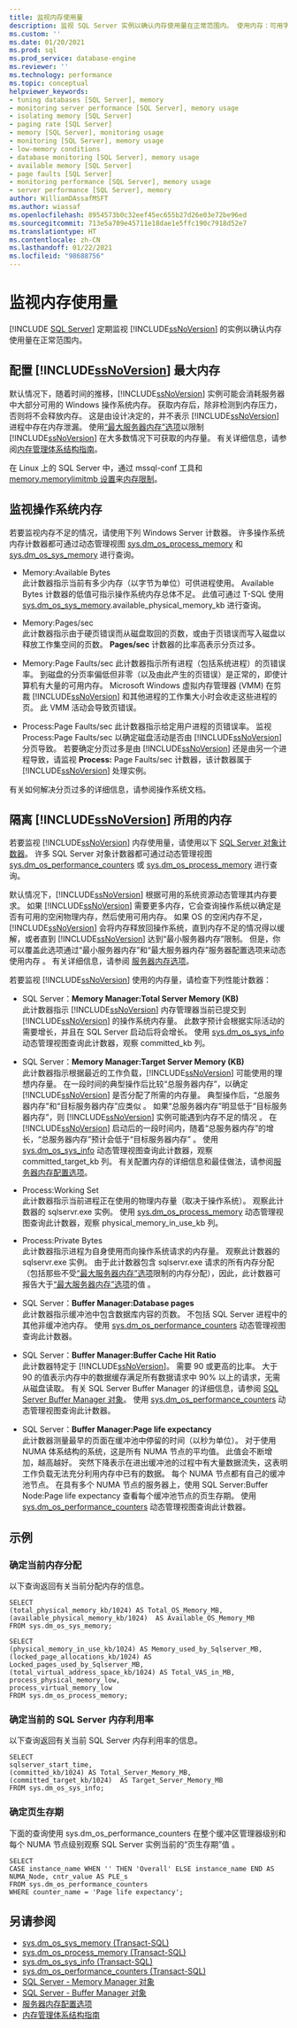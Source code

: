 ```yaml
---
title: 监视内存使用量
description: 监视 SQL Server 实例以确认内存使用量在正常范围内。 使用内存：可用字节和内存：Pages/sec 计数器。
ms.custom: ''
ms.date: 01/20/2021
ms.prod: sql
ms.prod_service: database-engine
ms.reviewer: ''
ms.technology: performance
ms.topic: conceptual
helpviewer_keywords:
- tuning databases [SQL Server], memory
- monitoring server performance [SQL Server], memory usage
- isolating memory [SQL Server]
- paging rate [SQL Server]
- memory [SQL Server], monitoring usage
- monitoring [SQL Server], memory usage
- low-memory conditions
- database monitoring [SQL Server], memory usage
- available memory [SQL Server]
- page faults [SQL Server]
- monitoring performance [SQL Server], memory usage
- server performance [SQL Server], memory
author: WilliamDAssafMSFT
ms.author: wiassaf
ms.openlocfilehash: 8954573b0c32eef45ec655b27d26e03e72be96ed
ms.sourcegitcommit: 713e5a709e45711e18dae1e5ffc190c7918d52e7
ms.translationtype: HT
ms.contentlocale: zh-CN
ms.lasthandoff: 01/22/2021
ms.locfileid: "98688756"
---
```

# <a name="monitor-memory-usage"></a>监视内存使用量
 [!INCLUDE [SQL Server](../../includes/applies-to-version/sqlserver.md)]
  定期监视 [!INCLUDE[ssNoVersion](../../includes/ssnoversion-md.md)] 的实例以确认内存使用量在正常范围内。 

## <a name="configuring-ssnoversion-max-memory"></a>配置 [!INCLUDE[ssNoVersion](../../includes/ssnoversion-md.md)] 最大内存

默认情况下，随着时间的推移，[!INCLUDE[ssNoVersion](../../includes/ssnoversion-md.md)] 实例可能会消耗服务器中大部分可用的 Windows 操作系统内存。 获取内存后，除非检测到内存压力，否则将不会释放内存。 这是由设计决定的，并不表示 [!INCLUDE[ssNoVersion](../../includes/ssnoversion-md.md)] 进程中存在内存泄漏。 使用[“最大服务器内存”选项](../../database-engine/configure-windows/server-memory-server-configuration-options.md)以限制 [!INCLUDE[ssNoVersion](../../includes/ssnoversion-md.md)] 在大多数情况下可获取的内存量。 有关详细信息，请参阅[内存管理体系结构指南](../../relational-databases/memory-management-architecture-guide.md#changes-to-memory-management-starting-with-)。

在 Linux 上的 SQL Server 中，通过 mssql-conf 工具和 [memory.memorylimitmb 设置](../../linux/sql-server-linux-configure-mssql-conf.md#memorylimit)来[内存限制](../../linux/sql-server-linux-performance-best-practices.md#advanced-configuration)。  

## <a name="monitor-operating-system-memory"></a>监视操作系统内存   
 若要监视内存不足的情况，请使用下列 Windows Server 计数器。 许多操作系统内存计数器都可通过动态管理视图 [sys.dm_os_process_memory](../system-dynamic-management-views/sys-dm-os-process-memory-transact-sql.md) 和 [sys.dm_os_sys_memory](../system-dynamic-management-views/sys-dm-os-sys-memory-transact-sql.md) 进行查询。

-   Memory:Available Bytes  
此计数器指示当前有多少内存（以字节为单位）可供进程使用。 Available Bytes 计数器的低值可指示操作系统内存总体不足。 此值可通过 T-SQL 使用 [sys.dm_os_sys_memory](../system-dynamic-management-views/sys-dm-os-sys-memory-transact-sql.md).available_physical_memory_kb 进行查询。

-   Memory:Pages/sec  
此计数器指示由于硬页错误而从磁盘取回的页数，或由于页错误而写入磁盘以释放工作集空间的页数。 **Pages/sec** 计数器的比率高表示分页过多。  

-   Memory:Page Faults/sec 此计数器指示所有进程（包括系统进程）的页错误率。 到磁盘的分页率偏低但非零（以及由此产生的页错误）是正常的，即使计算机有大量的可用内存。 Microsoft Windows 虚拟内存管理器 (VMM) 在剪裁 [!INCLUDE[ssNoVersion](../../includes/ssnoversion-md.md)] 和其他进程的工作集大小时会收走这些进程的页。 此 VMM 活动会导致页错误。  

-   Process:Page Faults/sec 此计数器指示给定用户进程的页错误率。 监视 Process:Page Faults/sec 以确定磁盘活动是否由 [!INCLUDE[ssNoVersion](../../includes/ssnoversion-md.md)] 分页导致。 若要确定分页过多是由 [!INCLUDE[ssNoVersion](../../includes/ssnoversion-md.md)] 还是由另一个进程导致，请监视 **Process:** Page Faults/sec 计数器，该计数器属于 [!INCLUDE[ssNoVersion](../../includes/ssnoversion-md.md)] 处理实例。  
  
 有关如何解决分页过多的详细信息，请参阅操作系统文档。  
  
## <a name="isolating-memory-used-by-ssnoversion"></a>隔离 [!INCLUDE[ssNoVersion](../../includes/ssnoversion-md.md)] 所用的内存 

 若要监视 [!INCLUDE[ssNoVersion](../../includes/ssnoversion-md.md)] 内存使用量，请使用以下 [SQL Server 对象计数器](use-sql-server-objects.md)。 许多 SQL Server 对象计数器都可通过动态管理视图 [sys.dm_os_performance_counters](../system-dynamic-management-views/sys-dm-os-performance-counters-transact-sql.md) 或 [sys.dm_os_process_memory](../system-dynamic-management-views/sys-dm-os-process-memory-transact-sql.md) 进行查询。

 默认情况下，[!INCLUDE[ssNoVersion](../../includes/ssnoversion-md.md)] 根据可用的系统资源动态管理其内存要求。 如果 [!INCLUDE[ssNoVersion](../../includes/ssnoversion-md.md)] 需要更多内存，它会查询操作系统以确定是否有可用的空闲物理内存，然后使用可用内存。 如果 OS 的空闲内存不足，[!INCLUDE[ssNoVersion](../../includes/ssnoversion-md.md)] 会将内存释放回操作系统，直到内存不足的情况得以缓解，或者直到 [!INCLUDE[ssNoVersion](../../includes/ssnoversion-md.md)] 达到“最小服务器内存”限制。 但是，你可以覆盖此选项通过“最小服务器内存”和“最大服务器内存”服务器配置选项来动态使用内存 。 有关详细信息，请参阅 [服务器内存选项](../../database-engine/configure-windows/server-memory-server-configuration-options.md)。  
  
 若要监视 [!INCLUDE[ssNoVersion](../../includes/ssnoversion-md.md)] 使用的内存量，请检查下列性能计数器：  
  
-   SQL Server：**Memory Manager:Total Server Memory (KB)**  
此计数器指示 [!INCLUDE[ssNoVersion](../../includes/ssnoversion-md.md)] 内存管理器当前已提交到 [!INCLUDE[ssNoVersion](../../includes/ssnoversion-md.md)] 的操作系统内存量。 此数字预计会根据实际活动的需要增长，并且在 SQL Server 启动后将会增长。 使用 [sys.dm_os_sys_info](../system-dynamic-management-views/sys-dm-os-sys-info-transact-sql.md) 动态管理视图查询此计数器，观察 committed_kb 列。

-   SQL Server：**Memory Manager:Target Server Memory (KB)**  
此计数器指示根据最近的工作负载，[!INCLUDE[ssNoVersion](../../includes/ssnoversion-md.md)] 可能使用的理想内存量。 在一段时间的典型操作后比较“总服务器内存”，以确定 [!INCLUDE[ssNoVersion](../../includes/ssnoversion-md.md)] 是否分配了所需的内存量。 典型操作后，“总服务器内存”和“目标服务器内存”应类似 。 如果“总服务器内存”明显低于“目标服务器内存”，则 [!INCLUDE[ssNoVersion](../../includes/ssnoversion-md.md)] 实例可能遇到内存不足的情况 。 在 [!INCLUDE[ssNoVersion](../../includes/ssnoversion-md.md)] 启动后的一段时间内，随着“总服务器内存”的增长，“总服务器内存”预计会低于“目标服务器内存”  。 使用 [sys.dm_os_sys_info](../system-dynamic-management-views/sys-dm-os-sys-info-transact-sql.md) 动态管理视图查询此计数器，观察 committed_target_kb 列。 有关配置内存的详细信息和最佳做法，请参阅[服务器内存配置选项](../../database-engine/configure-windows/server-memory-server-configuration-options.md#manually)。

-   Process:Working Set  
此计数器指示当前进程正在使用的物理内存量（取决于操作系统）。 观察此计数器的 sqlservr.exe 实例。 使用 [sys.dm_os_process_memory](../system-dynamic-management-views/sys-dm-os-process-memory-transact-sql.md) 动态管理视图查询此计数器，观察 physical_memory_in_use_kb 列。

-   Process:Private Bytes  
此计数器指示进程为自身使用而向操作系统请求的内存量。 观察此计数器的 sqlservr.exe 实例。 由于此计数器包含 sqlservr.exe 请求的所有内存分配（包括那些不受[“最大服务器内存”选项](../../database-engine/configure-windows/server-memory-server-configuration-options.md)限制的内存分配），因此，此计数器可报告大于[“最大服务器内存”选项](../../database-engine/configure-windows/server-memory-server-configuration-options.md)的值 。

-   SQL Server：**Buffer Manager:Database pages**  
此计数器指示缓冲池中包含数据库内容的页数。 不包括 SQL Server 进程中的其他非缓冲池内存。 使用 [sys.dm_os_performance_counters](../system-dynamic-management-views/sys-dm-os-performance-counters-transact-sql.md) 动态管理视图查询此计数器。

-   SQL Server：**Buffer Manager:Buffer Cache Hit Ratio**  
此计数器特定于 [!INCLUDE[ssNoVersion](../../includes/ssnoversion-md.md)]。 需要 90 或更高的比率。 大于 90 的值表示内存中的数据缓存满足所有数据请求中 90% 以上的请求，无需从磁盘读取。 有关 SQL Server Buffer Manager 的详细信息，请参阅 [SQL Server Buffer Manager 对象](sql-server-buffer-manager-object.md)。 使用 [sys.dm_os_performance_counters](../system-dynamic-management-views/sys-dm-os-performance-counters-transact-sql.md) 动态管理视图查询此计数器。  
 
-   SQL Server：**Buffer Manager:Page life expectancy**  
此计数器测量最早的页面在缓冲池中停留的时间（以秒为单位）。 对于使用 NUMA 体系结构的系统，这是所有 NUMA 节点的平均值。 此值会不断增加，越高越好。 突然下降表示在进出缓冲池的过程中有大量数据流失，这表明工作负载无法充分利用内存中已有的数据。 每个 NUMA 节点都有自己的缓冲池节点。 在具有多个 NUMA 节点的服务器上，使用 SQL Server:Buffer Node:Page life expectancy 查看每个缓冲池节点的页生存期。 使用 [sys.dm_os_performance_counters](../system-dynamic-management-views/sys-dm-os-performance-counters-transact-sql.md) 动态管理视图查询此计数器。

  
## <a name="examples"></a>示例 

### <a name="determining-current-memory-allocation"></a>确定当前内存分配  
 以下查询返回有关当前分配内存的信息。  
  
```  
SELECT
(total_physical_memory_kb/1024) AS Total_OS_Memory_MB,
(available_physical_memory_kb/1024)  AS Available_OS_Memory_MB
FROM sys.dm_os_sys_memory;

SELECT  
(physical_memory_in_use_kb/1024) AS Memory_used_by_Sqlserver_MB,  
(locked_page_allocations_kb/1024) AS Locked_pages_used_by_Sqlserver_MB,  
(total_virtual_address_space_kb/1024) AS Total_VAS_in_MB,
process_physical_memory_low,  
process_virtual_memory_low  
FROM sys.dm_os_process_memory;  
```  

### <a name="determining-current-sql-server-memory-utilization"></a>确定当前的 SQL Server 内存利用率   
 以下查询返回有关当前 SQL Server 内存利用率的信息。  
```  
SELECT
sqlserver_start_time,
(committed_kb/1024) AS Total_Server_Memory_MB,
(committed_target_kb/1024)  AS Target_Server_Memory_MB
FROM sys.dm_os_sys_info;
```   

### <a name="determining-page-life-expectancy"></a>确定页生存期
 下面的查询使用 sys.dm_os_performance_counters 在整个缓冲区管理器级别和每个 NUMA 节点级别观察 SQL Server 实例当前的“页生存期”值 。
```
SELECT
CASE instance_name WHEN '' THEN 'Overall' ELSE instance_name END AS NUMA_Node, cntr_value AS PLE_s
FROM sys.dm_os_performance_counters    
WHERE counter_name = 'Page life expectancy';
```

## <a name="see-also"></a>另请参阅
- [sys.dm_os_sys_memory (Transact-SQL)](../system-dynamic-management-views/sys-dm-os-sys-memory-transact-sql.md)
- [sys.dm_os_process_memory (Transact-SQL)](../system-dynamic-management-views/sys-dm-os-process-memory-transact-sql.md)
- [sys.dm_os_sys_info (Transact-SQL)](../system-dynamic-management-views/sys-dm-os-sys-info-transact-sql.md)
- [sys.dm_os_performance_counters (Transact-SQL)](../system-dynamic-management-views/sys-dm-os-performance-counters-transact-sql.md)
- [SQL Server - Memory Manager 对象](sql-server-memory-manager-object.md)
- [SQL Server - Buffer Manager 对象](sql-server-buffer-manager-object.md)   
- [服务器内存配置选项](../../database-engine/configure-windows/server-memory-server-configuration-options.md)
- [内存管理体系结构指南](../../relational-databases/memory-management-architecture-guide.md)
